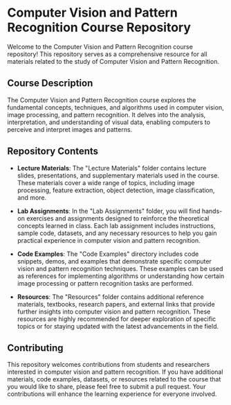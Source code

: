 # Computer Vision and Pattern Recognition Course Repository

Welcome to the Computer Vision and Pattern Recognition course repository! This repository serves as a comprehensive resource for all materials related to the study of Computer Vision and Pattern Recognition.

## Course Description
The Computer Vision and Pattern Recognition course explores the fundamental concepts, techniques, and algorithms used in computer vision, image processing, and pattern recognition. It delves into the analysis, interpretation, and understanding of visual data, enabling computers to perceive and interpret images and patterns.

## Repository Contents
- **Lecture Materials**: The "Lecture Materials" folder contains lecture slides, presentations, and supplementary materials used in the course. These materials cover a wide range of topics, including image processing, feature extraction, object detection, image classification, and more.

- **Lab Assignments**: In the "Lab Assignments" folder, you will find hands-on exercises and assignments designed to reinforce the theoretical concepts learned in class. Each lab assignment includes instructions, sample code, datasets, and any necessary resources to help you gain practical experience in computer vision and pattern recognition.

- **Code Examples**: The "Code Examples" directory includes code snippets, demos, and examples that demonstrate specific computer vision and pattern recognition techniques. These examples can be used as references for implementing algorithms or understanding how certain image processing or pattern recognition tasks are performed.

- **Resources**: The "Resources" folder contains additional reference materials, textbooks, research papers, and external links that provide further insights into computer vision and pattern recognition. These resources are highly recommended for deeper exploration of specific topics or for staying updated with the latest advancements in the field.

## Contributing
This repository welcomes contributions from students and researchers interested in computer vision and pattern recognition. If you have additional materials, code examples, datasets, or resources related to the course that you would like to share, please feel free to submit a pull request. Your contributions will enhance the learning experience for everyone involved.
